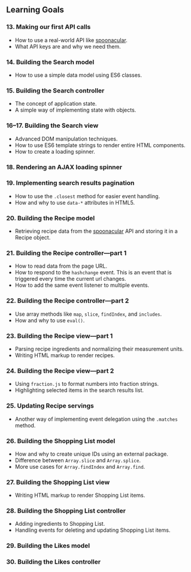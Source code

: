 ## Learning Goals

### 13. Making our first API calls

-   How to use a real-world API like [spoonacular](https://spoonacular.com/food-api/docs).
-   What API keys are and why we need them.

### 14. Building the Search model

-   How to use a simple data model using ES6 classes.

### 15. Building the Search controller

-   The concept of application state.
-   A simple way of implementing state with objects.

### 16–17. Building the Search view

-   Advanced DOM manipulation techniques.
-   How to use ES6 template strings to render entire HTML components.
-   How to create a loading spinner.

### 18. Rendering an AJAX loading spinner

### 19. Implementing search results pagination

-   How to use the `.closest` method for easier event handling.
-   How and why to use `data-*` attributes in HTML5.

### 20. Building the Recipe model

-   Retrieving recipe data from the [spoonacular](https://spoonacular.com/food-api/docs) API and storing it in a Recipe object.

### 21. Building the Recipe controller—part 1

-   How to read data from the page URL.
-   How to respond to the `hashchange` event. This is an event that is triggered every time the current url changes.
-   How to add the same event listener to multiple events.

### 22. Building the Recipe controller—part 2

-   Use array methods like `map`, `slice`, `findIndex`, and `includes`.
-   How and why to use `eval()`.

### 23. Building the Recipe view—part 1

-   Parsing recipe ingredients and normalizing their measurement units.
-   Writing HTML markup to render recipes.

### 24. Building the Recipe view—part 2

-   Using `fraction.js` to format numbers into fraction strings.
-   Highlighting selected items in the search results list.

### 25. Updating Recipe servings

-   Another way of implementing event delegation using the `.matches` method.

### 26. Building the Shopping List model

-   How and why to create unique IDs using an external package.
-   Difference between `Array.slice` and `Array.splice`.
-   More use cases for `Array.findIndex` and `Array.find`.

### 27. Building the Shopping List view

-   Writing HTML markup to render Shopping List items.

### 28. Building the Shopping List controller

-   Adding ingredients to Shopping List.
-   Handling events for deleting and updating Shopping List items.

### 29. Building the Likes model
### 30. Building the Likes controller
